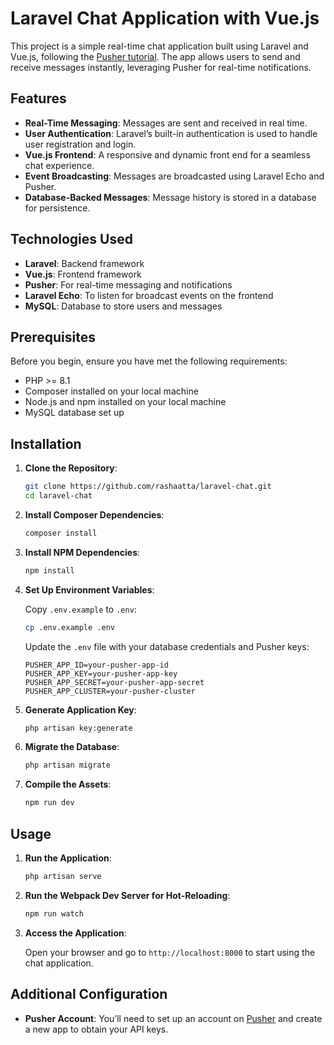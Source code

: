 # Laravel Chat Application with Vue.js 

This project is a simple real-time chat application built using Laravel and Vue.js, following the [Pusher tutorial](https://pusher.com/tutorials/how-to-build-a-chat-app-with-vue-js-and-laravel/). The app allows users to send and receive messages instantly, leveraging Pusher for real-time notifications.

## Features

- **Real-Time Messaging**: Messages are sent and received in real time.
- **User Authentication**: Laravel’s built-in authentication is used to handle user registration and login.
- **Vue.js Frontend**: A responsive and dynamic front end for a seamless chat experience.
- **Event Broadcasting**: Messages are broadcasted using Laravel Echo and Pusher.
- **Database-Backed Messages**: Message history is stored in a database for persistence.

## Technologies Used

- **Laravel**: Backend framework
- **Vue.js**: Frontend framework
- **Pusher**: For real-time messaging and notifications
- **Laravel Echo**: To listen for broadcast events on the frontend
- **MySQL**: Database to store users and messages

## Prerequisites

Before you begin, ensure you have met the following requirements:

- PHP >= 8.1
- Composer installed on your local machine
- Node.js and npm installed on your local machine
- MySQL database set up

## Installation

1. **Clone the Repository**:

   ```bash
   git clone https://github.com/rashaatta/laravel-chat.git
   cd laravel-chat
   ```

2. **Install Composer Dependencies**:

   ```bash
   composer install
   ```

3. **Install NPM Dependencies**:

   ```bash
   npm install
   ```

4. **Set Up Environment Variables**:

   Copy `.env.example` to `.env`:

   ```bash
   cp .env.example .env
   ```

   Update the `.env` file with your database credentials and Pusher keys:

   ```dotenv
   PUSHER_APP_ID=your-pusher-app-id
   PUSHER_APP_KEY=your-pusher-app-key
   PUSHER_APP_SECRET=your-pusher-app-secret
   PUSHER_APP_CLUSTER=your-pusher-cluster
   ```

5. **Generate Application Key**:

   ```bash
   php artisan key:generate
   ```

6. **Migrate the Database**:

   ```bash
   php artisan migrate
   ```

7. **Compile the Assets**:

   ```bash
   npm run dev
   ```

## Usage

1. **Run the Application**:

   ```bash
   php artisan serve
   ```

2. **Run the Webpack Dev Server for Hot-Reloading**:

   ```bash
   npm run watch
   ```

3. **Access the Application**:

   Open your browser and go to `http://localhost:8000` to start using the chat application.

## Additional Configuration

- **Pusher Account**: You’ll need to set up an account on [Pusher](https://pusher.com/) and create a new app to obtain your API keys.

```
